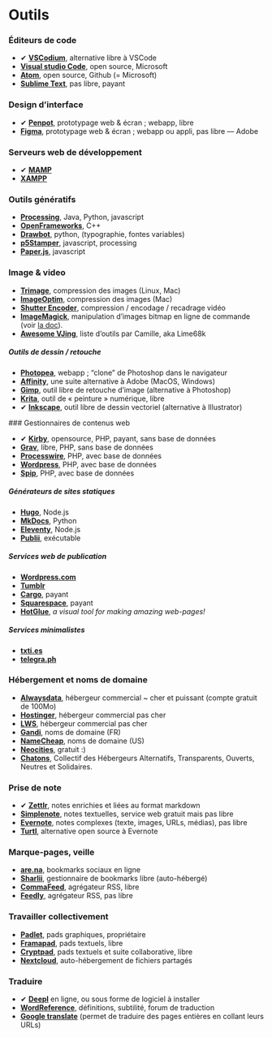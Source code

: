 # Outils

### Éditeurs de code
<div class="gridlist" markdown="1">

*  ✔ [**VSCodium**](https://vscodium.com/), alternative libre à VSCode
*  [**Visual studio Code**](https://code.visualstudio.com/), open source, Microsoft
*  [**Atom**](http://atom.io), open source, Github (= Microsoft)
*  [**Sublime Text**](https://www.sublimetext.com/), pas libre, payant 

</div>

### Design d’interface

<div class="gridlist" markdown="1">

*   ✔ [**Penpot**](https://penpot.app), prototypage web & écran ; webapp, libre
* [**Figma**](https://figma.com), prototypage web & écran ; webapp ou appli, pas libre — Adobe

</div>

### Serveurs web de développement

<div class="gridlist" markdown="1">

*   ✔ [**MAMP**](http://mamp.info/)
* [**XAMPP**](https://www.apachefriends.org/)

</div>

### Outils génératifs

<div class="gridlist" markdown="1">

* [**Processing**](http://processing.org/), Java, Python, javascript
* [**OpenFrameworks**](https://openframeworks.cc/), C++
* [**Drawbot**](https://drawbot.com/), python, (typographie, fontes variables)
* [**p5Stamper**](https://p5stamper.com/), javascript, processing
* [**Paper.js**](paperjs.org), javascript

</div>

### Image & video

<div class="gridlist" markdown="1">

* [**Trimage**](https://trimage.org/), compression des images (Linux, Mac)
* [**ImageOptim**](https://imageoptim.com/), compression des images (Mac)
* [**Shutter Encoder**](http://www.shutterencoder.com/fr/), compression / encodage / recadrage vidéo
* [**ImageMagick**](https://imagemagick.org/index.php), manipulation d’images bitmap en ligne de commande (voir [la doc](../ressources/imagemagick/)).
* [**Awesome VJing**](https://github.com/LimeLimeW/awesome-vjing), liste d’outils par Camille, aka Lime68k

</div>

##### Outils de dessin / retouche

<div class="gridlist" markdown="1">

* [**Photopea**](https://www.photopea.com/), webapp ; “clone” de Photoshop dans le navigateur
* [**Affinity**](http://affinity.serif.com/), une suite alternative à Adobe (MacOS, Windows)
* [**Gimp**](https://www.gimp.org/), outil libre de retouche d’image (alternative à Photoshop)
* [**Krita**](https://krita.org/), outil de « peinture » numérique, libre
*   ✔ [**Inkscape**](https://inkscape.org/), outil libre de dessin vectoriel (alternative à Illustrator)

</div>
### Gestionnaires de contenus web

<div class="gridlist" markdown="1">

* ✔ [**Kirby**](http://getkirby.com), opensource, PHP, payant, sans base de données
* [**Grav**](https://getgrav.org/), libre, PHP, sans base de données
* [**Processwire**](https://processwire.com/), PHP, avec base de données
* [**Wordpress**](http://wordpress.org), PHP, avec base de données
* [**Spip**](http://spip.net/), PHP, avec base de données

</div>

##### Générateurs de sites statiques

<div class="gridlist" markdown="1">

* [**Hugo**](https://gohugo.io/), Node.js
* [**MkDocs**](https://www.mkdocs.org/), Python
* [**Eleventy**](https://www.11ty.dev/), Node.js
* [**Publii**](https://getpublii.com/), exécutable

</div>

##### Services web de publication

<div class="gridlist" markdown="1">

* [**Wordpress.com**](http://wordpress.com)
* [**Tumblr**](http://tumblr.com)
* [**Cargo**](https://cargo.site/), payant
* [**Squarespace**](http://squarespace.com/), payant
* [**HotGlue**](https://hotglue.me/), _a visual tool for making amazing web-pages!_

</div>

##### Services minimalistes

<div class="gridlist" markdown="1">

* [**txti.es**](https://txti.es)
* [**telegra.ph**](http://telegra.ph)

</div>

### Hébergement et noms de domaine

<div class="gridlist" markdown="1">

* [**Alwaysdata**](https://alwaysdata.com/), hébergeur commercial ~ cher et puissant (compte gratuit de 100Mo)
* [**Hostinger**](https://www.hostinger.fr/), hébergeur commercial pas cher
* [**LWS**](https://www.lws.fr/), hébergeur commercial pas cher
* [**Gandi**](https://gandi.net), noms de domaine (FR)
* [**NameCheap**](https://NameCheap.com), noms de domaine (US)
* [**Neocities**](https://neocities.org), gratuit :)
* [**Chatons**](https://www.chatons.org/), Collectif des Hébergeurs Alternatifs, Transparents, Ouverts, Neutres et Solidaires. 

</div>

### Prise de note

<div class="gridlist" markdown="1">

* ✔ [**Zettlr**](https://www.zettlr.com/), notes enrichies et liées au format markdown
* [**Simplenote**](https://simplenote.com/), notes textuelles, service web gratuit mais pas libre
* [**Evernote**](https://evernote.com/), notes complexes (texte, images, URLs, médias), pas libre
* [**Turtl**](https://turtlapp.com/), alternative open source à Evernote

</div>

### Marque-pages, veille

<div class="gridlist" markdown="1">

* [**are.na**](https://are.na/), bookmarks sociaux en ligne
* [**Sharlii**](https://github.com/shaarli/Shaarli), gestionnaire de bookmarks libre (auto-hébergé)
* [**CommaFeed**](https://www.commafeed.com/), agrégateur RSS, libre
* [**Feedly**](https://feedly.com), agrégateur RSS, pas libre

</div>

### Travailler collectivement

<div class="gridlist" markdown="1">

* [**Padlet**](https://padlet.com/), pads graphiques, propriétaire
* [**Framapad**](https://framapad.org/), pads textuels, libre
* [**Cryptpad**](https://cryptpad.fr/), pads textuels et suite collaborative, libre
* [**Nextcloud**](https://nextcloud.com/fr/), auto-hébergement de fichiers partagés

</div>

### Traduire

<div class="gridlist" markdown="1">

* ✔ [**Deepl**](https://www.deepl.com/translator) en ligne, ou sous forme de logiciel à installer
* [**WordReference**](http://www.wordreference.com/), définitions, subtilité, forum de traduction 
* [**Google translate**](https://translate.google.com/) (permet de traduire des pages entières en collant leurs URLs) 

</div>
